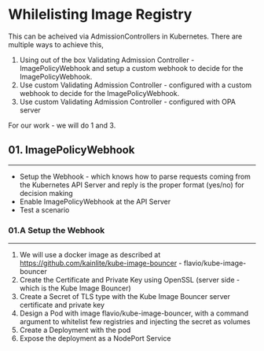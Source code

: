 # Whilelisting Image Registry

This can be acheived via AdmissionControllers in Kubernetes. There are multiple ways to achieve this, 

1. Using out of the box Validating Admission Controller  - ImagePolicyWebhook and setup a custom webhook to decide for the ImagePolicyWebhook. 
2. Use custom Validating Admission Controller - configured with a custom webhook to decide for the ImagePolicyWebhook. 
3. Use custom Validating Admission Controller - configured with OPA server

For our work - we will do 1 and 3. 

## 01. ImagePolicyWebhook 
---

- Setup the Webhook - which knows how to parse requests coming from the Kubernetes API Server and reply is the proper format (yes/no) for decision making
- Enable ImagePolicyWebhook at the API Server 
- Test a scenario

### 01.A Setup the Webhook
---

1. We will use a docker image as described at https://github.com/kainlite/kube-image-bouncer - flavio/kube-image-bouncer
2. Create the Certificate and Private Key using OpenSSL (server side - which is the Kube Image Bouncer) 
3. Create a Secret of TLS type with the  Kube Image Bouncer server certificate and private key 
4. Design a Pod with image flavio/kube-image-bouncer, with a command argument to whitelist few registries and injecting the secret as volumes
5. Create a Deployment with the pod 
6. Expose the deployment as a NodePort Service
